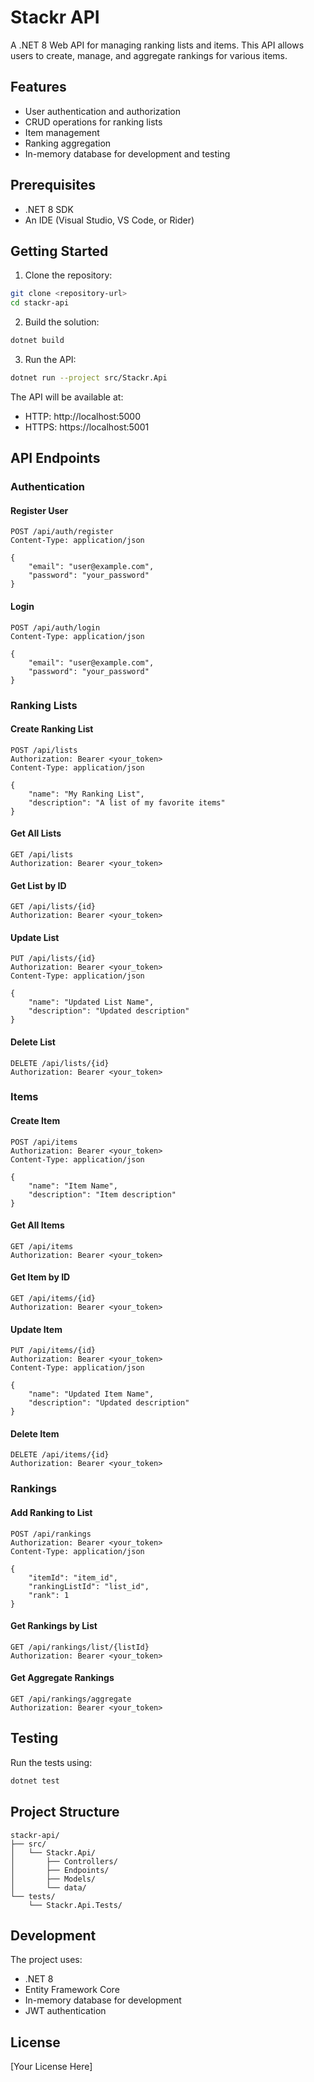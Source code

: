 # Stackr API

A .NET 8 Web API for managing ranking lists and items. This API allows users to create, manage, and aggregate rankings for various items.

## Features

- User authentication and authorization
- CRUD operations for ranking lists
- Item management
- Ranking aggregation
- In-memory database for development and testing

## Prerequisites

- .NET 8 SDK
- An IDE (Visual Studio, VS Code, or Rider)

## Getting Started

1. Clone the repository:
```bash
git clone <repository-url>
cd stackr-api
```

2. Build the solution:
```bash
dotnet build
```

3. Run the API:
```bash
dotnet run --project src/Stackr.Api
```

The API will be available at:
- HTTP: http://localhost:5000
- HTTPS: https://localhost:5001

## API Endpoints

### Authentication

#### Register User
```
POST /api/auth/register
Content-Type: application/json

{
    "email": "user@example.com",
    "password": "your_password"
}
```

#### Login
```
POST /api/auth/login
Content-Type: application/json

{
    "email": "user@example.com",
    "password": "your_password"
}
```

### Ranking Lists

#### Create Ranking List
```
POST /api/lists
Authorization: Bearer <your_token>
Content-Type: application/json

{
    "name": "My Ranking List",
    "description": "A list of my favorite items"
}
```

#### Get All Lists
```
GET /api/lists
Authorization: Bearer <your_token>
```

#### Get List by ID
```
GET /api/lists/{id}
Authorization: Bearer <your_token>
```

#### Update List
```
PUT /api/lists/{id}
Authorization: Bearer <your_token>
Content-Type: application/json

{
    "name": "Updated List Name",
    "description": "Updated description"
}
```

#### Delete List
```
DELETE /api/lists/{id}
Authorization: Bearer <your_token>
```

### Items

#### Create Item
```
POST /api/items
Authorization: Bearer <your_token>
Content-Type: application/json

{
    "name": "Item Name",
    "description": "Item description"
}
```

#### Get All Items
```
GET /api/items
Authorization: Bearer <your_token>
```

#### Get Item by ID
```
GET /api/items/{id}
Authorization: Bearer <your_token>
```

#### Update Item
```
PUT /api/items/{id}
Authorization: Bearer <your_token>
Content-Type: application/json

{
    "name": "Updated Item Name",
    "description": "Updated description"
}
```

#### Delete Item
```
DELETE /api/items/{id}
Authorization: Bearer <your_token>
```

### Rankings

#### Add Ranking to List
```
POST /api/rankings
Authorization: Bearer <your_token>
Content-Type: application/json

{
    "itemId": "item_id",
    "rankingListId": "list_id",
    "rank": 1
}
```

#### Get Rankings by List
```
GET /api/rankings/list/{listId}
Authorization: Bearer <your_token>
```

#### Get Aggregate Rankings
```
GET /api/rankings/aggregate
Authorization: Bearer <your_token>
```

## Testing

Run the tests using:
```bash
dotnet test
```

## Project Structure

```
stackr-api/
├── src/
│   └── Stackr.Api/
│       ├── Controllers/
│       ├── Endpoints/
│       ├── Models/
│       └── data/
└── tests/
    └── Stackr.Api.Tests/
```

## Development

The project uses:
- .NET 8
- Entity Framework Core
- In-memory database for development
- JWT authentication

## License

[Your License Here] 
